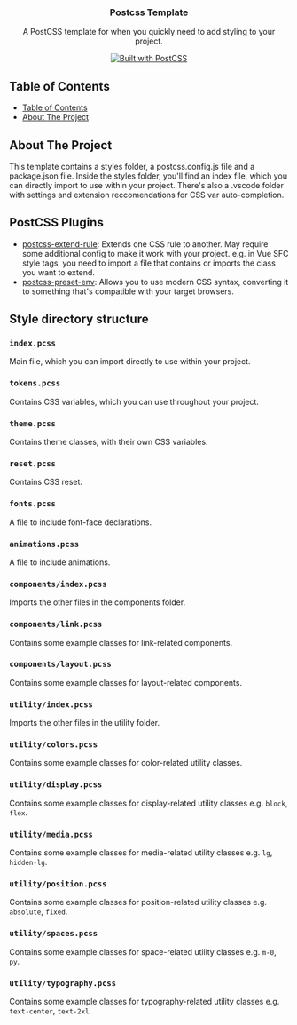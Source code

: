 <!--
Welcome to this README template!

To help you navigate, in any section you want to edit, I've put a comment written EDIT.

Have fun!
-->

<p align="center">
  <h3 align="center">Postcss Template</h3> <!-- EDIT -->
  <p align="center">
    A PostCSS template for when you quickly need to add styling to your project. <!-- EDIT -->
  </p>
  <!-- EDIT: Head over to https://shields.io/ to generate some beautiful shields! -->
  <p align="center">
    <a href="https://github.com/TGlide/README-TEMPLATE">
      <img src="https://img.shields.io/badge/Built with-PostCSS-%23000000?style=for-the-badge&logo=read-the-docs" alt="Built with PostCSS">
    </a>
  </p>
</p>

<!-- EDIT: TABLE OF CONTENTS -->

## Table of Contents

- [Table of Contents](#table-of-contents)
- [About The Project](#about-the-project)

<!-- EDIT: ABOUT THE PROJECT -->

## About The Project

This template contains a styles folder, a postcss.config.js file and a package.json file. Inside the styles folder, you'll find an index file, which you can directly import to use within your project. There's also a .vscode folder with settings and extension reccomendations for CSS var auto-completion.

## PostCSS Plugins
- [postcss-extend-rule](https://github.com/csstools/postcss-extend-rule): Extends one CSS rule to another. May require some additional config to make it work with your project. e.g. in Vue SFC style tags, you need to import a file that contains or imports the class you want to extend.
- [postcss-preset-env](https://github.com/csstools/postcss-preset-env): Allows you to use modern CSS syntax, converting it to something that's compatible with your target browsers.

## Style directory structure

### `index.pcss`
Main file, which you can import directly to use within your project.

### `tokens.pcss`
Contains CSS variables, which you can use throughout your project.

### `theme.pcss`	
Contains theme classes, with their own CSS variables.

### `reset.pcss`
Contains CSS reset.

### `fonts.pcss`
A file to include font-face declarations.

### `animations.pcss`
A file to include animations.

### `components/index.pcss`
Imports the other files in the components folder.

### `components/link.pcss`
Contains some example classes for link-related components.

### `components/layout.pcss`
Contains some example classes for layout-related components.

### `utility/index.pcss`
Imports the other files in the utility folder.

### `utility/colors.pcss`
Contains some example classes for color-related utility classes.

### `utility/display.pcss`
Contains some example classes for display-related utility classes e.g. `block`, `flex`.

### `utility/media.pcss`
Contains some example classes for media-related utility classes e.g. `lg`, `hidden-lg`.

### `utility/position.pcss`
Contains some example classes for position-related utility classes e.g. `absolute`, `fixed`.

### `utility/spaces.pcss`
Contains some example classes for space-related utility classes e.g. `m-0`, `py`.

### `utility/typography.pcss`
Contains some example classes for typography-related utility classes e.g. `text-center`, `text-2xl`.





